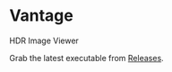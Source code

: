 # Vantage

HDR Image Viewer

Grab the latest executable from [Releases](https://github.com/joedrago/vantage/releases).
